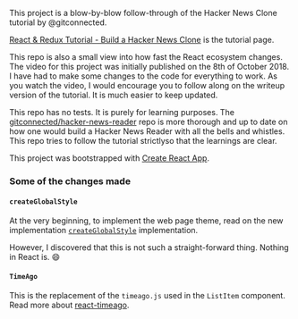 This project is a blow-by-blow follow-through of the Hacker News Clone tutorial by @gitconnected.

[React & Redux Tutorial - Build a Hacker News Clone](https://gitconnected.com/courses/learn-react-redux-tutorial-build-a-hacker-news-clone) is the tutorial page.

This repo is also a small view into how fast the React ecosystem changes. The video for this project was initially published on the 8th of October 2018. I have had to make some changes to the code for everything to work. As you watch the video, I would encourage you to follow along on the writeup version of the tutorial. It is much easier to keep updated.

This repo has no tests. It is purely for learning purposes. The [gitconnected/hacker-news-reader](https://github.com/gitconnected/hacker-news-reader) repo is more thorough and up to date on how one would build a Hacker News Reader with all the bells and whistles. This repo tries to follow the tutorial strictlyso that the learnings are clear.

This project was bootstrapped with [Create React App](https://github.com/facebook/create-react-app).

### Some of the changes made

#### `createGlobalStyle`

At the very beginning, to implement the web page theme, read on the new implementation [`createGlobalStyle`](https://www.styled-components.com/docs/api#createglobalstyle) implementation.

However, I discovered that this is not such a straight-forward thing. Nothing in React is. 😄

#### `TimeAgo`

This is the replacement of the `timeago.js` used in the `ListItem` component. Read more about [react-timeago](https://www.npmjs.com/package/react-timeago).
